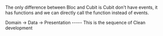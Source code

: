 The only difference between Bloc and Cubit is Cubit don't have events, 
it has functions and we can directly call the function instead of events.

Domain -> Data -> Presentation ----- This is the sequence of Clean development